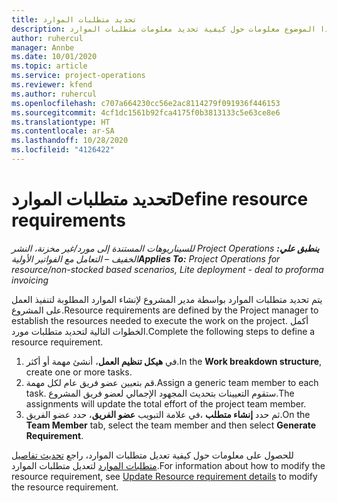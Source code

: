 ```yaml
---
title: تحديد متطلبات الموارد
description: يوفر هذا الموضوع معلومات حول كيفية تحديد معلومات متطلبات الموارد.
author: ruhercul
manager: Annbe
ms.date: 10/01/2020
ms.topic: article
ms.service: project-operations
ms.reviewer: kfend
ms.author: ruhercul
ms.openlocfilehash: c707a664230cc56e2ac8114279f091936f446153
ms.sourcegitcommit: 4cf1dc1561b92fca4175f0b3813133c5e63ce8e6
ms.translationtype: HT
ms.contentlocale: ar-SA
ms.lasthandoff: 10/28/2020
ms.locfileid: "4126422"
---
```

# <a name="define-resource-requirements"></a><span data-ttu-id="b1dae-103">تحديد متطلبات الموارد</span><span class="sxs-lookup"><span data-stu-id="b1dae-103">Define resource requirements</span></span>

<span data-ttu-id="b1dae-104">_**ينطبق علي:** ‏‫Project Operations للسيناريوهات المستندة إلى مورد/غير مخزنة‬، ‏‫النشر الخفيف – التعامل مع الفواتير الأولية‬_</span><span class="sxs-lookup"><span data-stu-id="b1dae-104">_**Applies To:** Project Operations for resource/non-stocked based scenarios, Lite deployment - deal to proforma invoicing_</span></span>

<span data-ttu-id="b1dae-105">يتم تحديد متطلبات الموارد بواسطة مدير المشروع لإنشاء الموارد المطلوبة لتنفيذ العمل على المشروع.</span><span class="sxs-lookup"><span data-stu-id="b1dae-105">Resource requirements are defined by the Project manager to establish the resources needed to execute the work on the project.</span></span> <span data-ttu-id="b1dae-106">أكمل الخطوات التالية لتحديد متطلبات مورد.</span><span class="sxs-lookup"><span data-stu-id="b1dae-106">Complete the following steps to define a resource requirement.</span></span>

1.  <span data-ttu-id="b1dae-107">في **هيكل تنظيم العمل**، أنشئ مهمة أو أكثر.</span><span class="sxs-lookup"><span data-stu-id="b1dae-107">In the **Work breakdown structure**, create one or more tasks.</span></span>
2.  <span data-ttu-id="b1dae-108">قم بتعيين عضو فريق عام لكل مهمة.</span><span class="sxs-lookup"><span data-stu-id="b1dae-108">Assign a generic team member to each task.</span></span> <span data-ttu-id="b1dae-109">ستقوم التعيينات بتحديث المجهود الإجمالي لعضو فريق المشروع.</span><span class="sxs-lookup"><span data-stu-id="b1dae-109">The assignments will update the total effort of the project team member.</span></span>
3.  <span data-ttu-id="b1dae-110">في علامة التبويب **عضو الفريق**، حدد عضو الفريق‏‎، ثم حدد **إنشاء متطلب**.</span><span class="sxs-lookup"><span data-stu-id="b1dae-110">On the **Team Member** tab, select the team member and then select **Generate Requirement**.</span></span>

<span data-ttu-id="b1dae-111">للحصول على معلومات حول كيفية تعديل متطلبات الموارد، راجع [تحديث تفاصيل متطلبات الموارد](define-resource-requirements.md) لتعديل متطلبات الموارد.</span><span class="sxs-lookup"><span data-stu-id="b1dae-111">For information about how to modify the resource requirement, see [Update Resource requirement details](define-resource-requirements.md) to modify the resource requirement.</span></span>